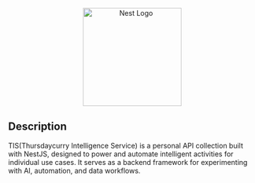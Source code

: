 <p align="center">
  <a href="http://nestjs.com/" target="blank"><img src="https://nestjs.com/img/logo-small.svg" width="200" alt="Nest Logo" /></a>
</p>

## Description

TIS(Thursdaycurry Intelligence Service) is a personal API collection built with NestJS, designed to power and automate intelligent activities for individual use cases. It serves as a backend framework for experimenting with AI, automation, and data workflows.
